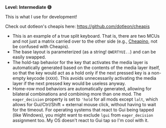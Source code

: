 **Level: Intermediate 😅**

This is what I use for development!

Check out dotleon's cheapis here: https://github.com/dotleon/cheapis

- This is an example of a true split keyboard. That is, there are two MCUs and not just a matrix carried over to the other side (e.g., [Cheapino](https://github.com/tompi/cheapino), not be confused with Cheapis).
- The base layout is parameterized (as a string! `QWERTYUI..`) and can be easily swapped.
- The hold-tap behavior for the key that activates the media layer is automatically generated based on the contents of the media layer itself, so that the key would act as a hold only if the next pressed key is a non-empty keycode (`XXXX`). This avoids unnecessarily activating the media layer if the next pressed key would be useless anyway.
- Home-row mod behaviors are automatically generated, allowing for bilateral combinations and combining more than one mod. The `eager_decision` property is set to `'hold` for all mods except `lalt`, which allows for Gui/Ctrl/Shift + external mouse click, without having to wait for the timeout. For operating systems that react to Gui being tapped (like Windows), you might want to exclude `lgui` from `eager_decision` assignment too. My OS doesn't react to Gui tap so I'm cool with it.
